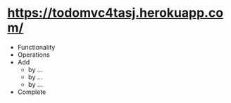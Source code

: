 # https://todomvc4tasj.herokuapp.com/
* Functionality
 * Operations
 * Add 
   - by ... 
   - by ... 
   - by ... 
 * Complete  
 
